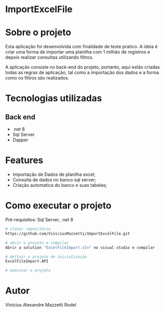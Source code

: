 # ImportExcelFile

# Sobre o projeto

Esta aplicação foi desenvolvida com finalidade de teste pratico. A ideia é criar uma forma de importar uma planilha com 1 milhão de registros e depois realizar consultas utilizando filtros.

A aplicação consiste no back-end do projeto, portanto, aqui estão criadas todas as regras de aplicação, tal como a importação dos dados e a forma como os filtros são realizados.

# Tecnologias utilizadas
## Back end
- .net 8
- Sql Server
- Dapper

# Features
- Importação de Dados de planilha excel;
- Consulta de dados no banco sql server;
- Criação automatica do banco e suas tabelas;

# Como executar o projeto

Pré-requisitos: Sql Server, .net 8

```bash
# clonar repositório
https://github.com/ViniciusMazzetti/ImportExcelFile.git

# abrir o projeto e compilar
Abrir a solution "ExcelFileImport.sln" no visual studio e compilar

# definir o projeto de inicialização
ExcelFileImport.API

# executar o projeto
```

# Autor

Vinícius Alexandre Mazzetti Rodel